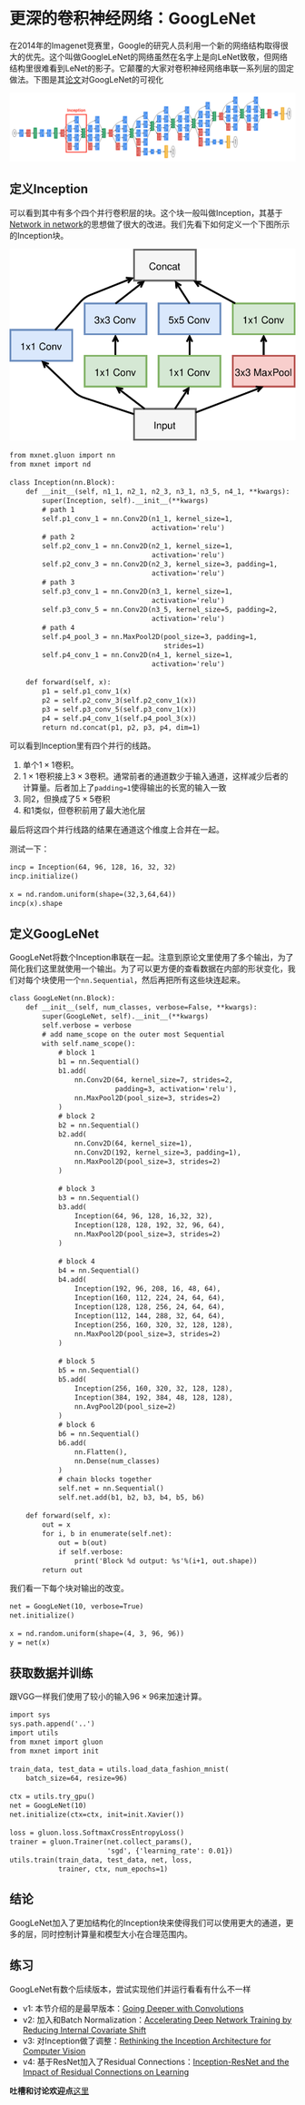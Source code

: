 # 更深的卷积神经网络：GoogLeNet

在2014年的Imagenet竞赛里，Google的研究人员利用一个新的网络结构取得很大的优先。这个叫做GoogleLeNet的网络虽然在名字上是向LeNet致敬，但网络结构里很难看到LeNet的影子。它颠覆的大家对卷积神经网络串联一系列层的固定做法。下图是其[论文](https://arxiv.org/abs/1409.4842)对GoogLeNet的可视化

![](../img/googlenet.png)

## 定义Inception

可以看到其中有多个四个并行卷积层的块。这个块一般叫做Inception，其基于[Network in network](./nin-gluon.md)的思想做了很大的改进。我们先看下如何定义一个下图所示的Inception块。

![](../img/inception.svg)

```{.python .input}
from mxnet.gluon import nn
from mxnet import nd

class Inception(nn.Block):
    def __init__(self, n1_1, n2_1, n2_3, n3_1, n3_5, n4_1, **kwargs):
        super(Inception, self).__init__(**kwargs)
        # path 1
        self.p1_conv_1 = nn.Conv2D(n1_1, kernel_size=1,
                                   activation='relu')
        # path 2
        self.p2_conv_1 = nn.Conv2D(n2_1, kernel_size=1,
                                   activation='relu')
        self.p2_conv_3 = nn.Conv2D(n2_3, kernel_size=3, padding=1,
                                   activation='relu')
        # path 3
        self.p3_conv_1 = nn.Conv2D(n3_1, kernel_size=1,
                                   activation='relu')
        self.p3_conv_5 = nn.Conv2D(n3_5, kernel_size=5, padding=2,
                                   activation='relu')
        # path 4
        self.p4_pool_3 = nn.MaxPool2D(pool_size=3, padding=1,
                                      strides=1)
        self.p4_conv_1 = nn.Conv2D(n4_1, kernel_size=1,
                                   activation='relu')

    def forward(self, x):
        p1 = self.p1_conv_1(x)
        p2 = self.p2_conv_3(self.p2_conv_1(x))
        p3 = self.p3_conv_5(self.p3_conv_1(x))
        p4 = self.p4_conv_1(self.p4_pool_3(x))
        return nd.concat(p1, p2, p3, p4, dim=1)
```

可以看到Inception里有四个并行的线路。

1. 单个$1\times 1$卷积。
2. $1\times 1$卷积接上$3\times 3$卷积。通常前者的通道数少于输入通道，这样减少后者的计算量。后者加上了`padding=1`使得输出的长宽的输入一致
3. 同2，但换成了$5 \times 5$卷积
4. 和1类似，但卷积前用了最大池化层

最后将这四个并行线路的结果在通道这个维度上合并在一起。

测试一下：

```{.python .input}
incp = Inception(64, 96, 128, 16, 32, 32)
incp.initialize()

x = nd.random.uniform(shape=(32,3,64,64))
incp(x).shape
```

## 定义GoogLeNet

GoogLeNet将数个Inception串联在一起。注意到原论文里使用了多个输出，为了简化我们这里就使用一个输出。为了可以更方便的查看数据在内部的形状变化，我们对每个块使用一个`nn.Sequential`，然后再把所有这些块连起来。

```{.python .input}
class GoogLeNet(nn.Block):
    def __init__(self, num_classes, verbose=False, **kwargs):
        super(GoogLeNet, self).__init__(**kwargs)
        self.verbose = verbose
        # add name_scope on the outer most Sequential
        with self.name_scope():
            # block 1
            b1 = nn.Sequential()
            b1.add(
                nn.Conv2D(64, kernel_size=7, strides=2,
                          padding=3, activation='relu'),
                nn.MaxPool2D(pool_size=3, strides=2)
            )
            # block 2
            b2 = nn.Sequential()
            b2.add(
                nn.Conv2D(64, kernel_size=1),
                nn.Conv2D(192, kernel_size=3, padding=1),
                nn.MaxPool2D(pool_size=3, strides=2)
            )

            # block 3
            b3 = nn.Sequential()
            b3.add(
                Inception(64, 96, 128, 16,32, 32),
                Inception(128, 128, 192, 32, 96, 64),
                nn.MaxPool2D(pool_size=3, strides=2)
            )

            # block 4
            b4 = nn.Sequential()
            b4.add(
                Inception(192, 96, 208, 16, 48, 64),
                Inception(160, 112, 224, 24, 64, 64),
                Inception(128, 128, 256, 24, 64, 64),
                Inception(112, 144, 288, 32, 64, 64),
                Inception(256, 160, 320, 32, 128, 128),
                nn.MaxPool2D(pool_size=3, strides=2)
            )

            # block 5
            b5 = nn.Sequential()
            b5.add(
                Inception(256, 160, 320, 32, 128, 128),
                Inception(384, 192, 384, 48, 128, 128),
                nn.AvgPool2D(pool_size=2)
            )
            # block 6
            b6 = nn.Sequential()
            b6.add(
                nn.Flatten(),
                nn.Dense(num_classes)
            )
            # chain blocks together
            self.net = nn.Sequential()
            self.net.add(b1, b2, b3, b4, b5, b6)

    def forward(self, x):
        out = x
        for i, b in enumerate(self.net):
            out = b(out)
            if self.verbose:
                print('Block %d output: %s'%(i+1, out.shape))
        return out
```

我们看一下每个块对输出的改变。

```{.python .input}
net = GoogLeNet(10, verbose=True)
net.initialize()

x = nd.random.uniform(shape=(4, 3, 96, 96))
y = net(x)
```

## 获取数据并训练

跟VGG一样我们使用了较小的输入$96\times 96$来加速计算。

```{.python .input}
import sys
sys.path.append('..')
import utils
from mxnet import gluon
from mxnet import init

train_data, test_data = utils.load_data_fashion_mnist(
    batch_size=64, resize=96)

ctx = utils.try_gpu()
net = GoogLeNet(10)
net.initialize(ctx=ctx, init=init.Xavier())

loss = gluon.loss.SoftmaxCrossEntropyLoss()
trainer = gluon.Trainer(net.collect_params(),
                        'sgd', {'learning_rate': 0.01})
utils.train(train_data, test_data, net, loss,
            trainer, ctx, num_epochs=1)
```

## 结论

GoogLeNet加入了更加结构化的Inception块来使得我们可以使用更大的通道，更多的层，同时控制计算量和模型大小在合理范围内。

## 练习

GoogLeNet有数个后续版本，尝试实现他们并运行看看有什么不一样

- v1: 本节介绍的是最早版本：[Going Deeper with Convolutions](http://arxiv.org/abs/1409.4842)
- v2: 加入和Batch Normalization：[Accelerating Deep Network Training by Reducing Internal Covariate Shift](http://arxiv.org/abs/1502.03167)
- v3: 对Inception做了调整：[Rethinking the Inception Architecture for Computer Vision](http://arxiv.org/abs/1512.00567)
- v4: 基于ResNet加入了Residual Connections：[Inception-ResNet and the Impact of Residual Connections on Learning](http://arxiv.org/abs/1602.07261)


**吐槽和讨论欢迎点**[这里](https://discuss.gluon.ai/t/topic/1662)
